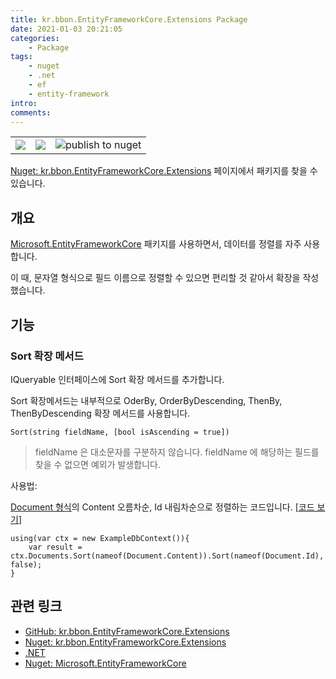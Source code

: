 ```yaml
---
title: kr.bbon.EntityFrameworkCore.Extensions Package
date: 2021-01-03 20:21:05
categories:
    - Package
tags:
    - nuget
    - .net
    - ef
    - entity-framework
intro:
comments:
---
```


|  |  |  |
| :--: | :--: | :--: | 
| [![](https://img.shields.io/nuget/v/kr.bbon.EntityFrameworkCore.Extensions)](https://www.nuget.org/packages/kr.bbon.EntityFrameworkCore.Extensions) | [![](https://img.shields.io/nuget/dt/kr.bbon.EntityFrameworkCore.Extensions)](https://www.nuget.org/packages/kr.bbon.EntityFrameworkCore.Extensions) | ![publish to nuget](https://github.com/bbonkr/kr.bbon.EntityFrameworkCore.Extensions/workflows/publish%20to%20nuget/badge.svg) |


[Nuget: kr.bbon.EntityFrameworkCore.Extensions](https://www.nuget.org/packages/kr.bbon.EntityFrameworkCore.Extensions) 페이지에서 패키지를 찾을 수 있습니다.

## 개요

[Microsoft.EntityFrameworkCore](https://www.nuget.org/packages/Microsoft.EntityFrameworkCore) 패키지를 사용하면서, 데이터를 정렬를 자주 사용합니다.

이 때, 문자열 형식으로 필드 이름으로 정렬할 수 있으면 편리할 것 같아서 확장을 작성했습니다.

## 기능

### Sort 확장 메서드

IQueryable<T> 인터페이스에 Sort 확장 메서드를 추가합니다.

Sort 확장메서드는 내부적으로 OderBy, OrderByDescending, ThenBy, ThenByDescending 확장 메서드를 사용합니다.

`Sort(string fieldName, [bool isAscending = true])`

> fieldName 은 대소문자를 구분하지 않습니다.
> fieldName 에 해당하는 필드를 찾을 수 없으면 예외가 발생합니다.

사용법:

[Document 형식](https://github.com/bbonkr/kr.bbon.EntityFrameworkCore.Extensions/blob/6833ee59ac8c15e29db2a1e95422387f2f772183/example/Example.App/Document.cs#L5)의 Content 오름차순, Id 내림차순으로 정렬하는 코드입니다. [[코드 보기](https://github.com/bbonkr/kr.bbon.EntityFrameworkCore.Extensions/blob/6833ee59ac8c15e29db2a1e95422387f2f772183/example/Example.App/Program.cs#L48)]

```cshap
using(var ctx = new ExampleDbContext()){
    var result = ctx.Documents.Sort(nameof(Document.Content)).Sort(nameof(Document.Id), false);
}
```

## 관련 링크

-   [GitHub: kr.bbon.EntityFrameworkCore.Extensions](https://github.com/bbonkr/kr.bbon.EntityFrameworkCore.Extensions)
-   [Nuget: kr.bbon.EntityFrameworkCore.Extensions](https://www.nuget.org/packages/kr.bbon.EntityFrameworkCore.Extensions)
-   [.NET](https://dotnet.microsoft.com/)
-   [Nuget: Microsoft.EntityFrameworkCore](https://www.nuget.org/packages/Microsoft.EntityFrameworkCore)
